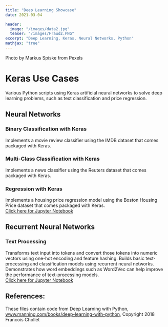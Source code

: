 ```yaml
---
title: "Deep Learning Showcase"
date: 2021-03-04

header:
  image: "/images/data2.jpg"
  teaser: "/images/Fraud2.PNG"
excerpt: "Deep Learning, Keras, Neural Networks, Python"
mathjax: "true"
---
```


Photo by Markus Spiske from Pexels

# Keras Use Cases
Various Python scripts using Keras artificial neural networks to solve deep learning problems, such as text classification and price regression.

## Neural Networks
### Binary Classification with Keras
Implements a movie review classifier using the IMDB dataset that comes packaged with Keras.
<br>
### Multi-Class Classification with Keras
Implements a news classifier using the Reuters dataset that comes packaged with Keras.
<br>
### Regression with Keras
Implements a housing price regression model using the Boston Housing Price dataset that comes packaged with Keras.
<br>
<a href="https://github.com/MaryDonovanMartello/Deep-Learning/blob/main/Keras%20Classification%20and%20Regression%20Models.ipynb" target="_blank">Click here for Jupyter Notebook</a>

## Recurrent Neural Networks
### Text Processing
Transforms text input into tokens and convert those tokens into numeric vectors using one-hot encoding and feature hashing.  Builds basic text-processing and classification models using recurrent neural networks.  Demonstrates how word embeddings such as Word2Vec can help improve the performance of text-processing models.
<br>
<a href="https://github.com/MaryDonovanMartello/Deep-Learning/blob/main/Keras%20Text%20Processing%20and%20Classification.ipynb" target="_blank">Click here for Jupyter Notebook</a>


## References:
These files contain code from Deep Learning with Python, <a href="https://www.manning.com/books/deep-learning-with-python" target="_blank"> www.manning.com/books/deep-learning-with-python</a>, Copyright 2018 Francois Chollet

<!--   teaser: "/images/data2.jpg" -->
